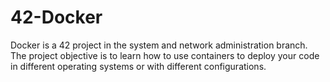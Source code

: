 # 42-Docker
Docker is a 42 project in the system and network administration branch. The project objective is to learn how to use containers to deploy your code in different operating systems or with different configurations.
